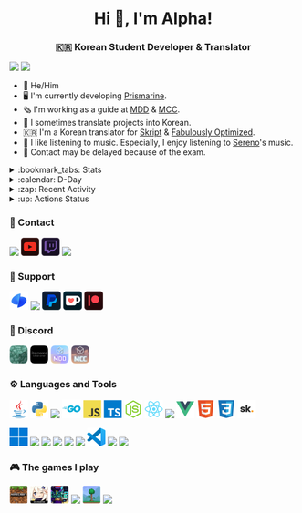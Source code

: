<div align="center">

# Hi 👋, I'm Alpha!
### :kr: Korean Student Developer & Translator
</div>

[![](https://img.shields.io/badge/-alphakr93@gmail.com-EA4335?style=for-the-badge&logo=gmail&logoColor=fcfcfc)](mailto:alphakr93@gmail.com)
[![](https://dcbadge.vercel.app/api/shield/410763741786013697)](https://github.com/AlphaKR93)

- :boy: He/Him
- :desktop_computer: I'm currently developing [Prismarine](https://github.com/PrismarineTeam/Prismarine).
- :newspaper_roll: I'm working as a guide at [MDD](https://discord.gg/AZwXTA9Pgx) & [MCC](https://discord.gg/nnkecH6n24).
- :page_with_curl: I sometimes translate projects into Korean.
- :kr: I'm a Korean translator for [Skript](https://github.com/SkriptLang/Skript) & [Fabulously Optimized](https://github.com/Fabulously-Optimized/fabulously-optimized).
- :musical_note: I like listening to music. Especially, I enjoy listening to [Sereno](https://m.youtube.com/c/sereno)'s music.
- :memo: Contact may be delayed because of the exam.

<details><summary>:bookmark_tabs: Stats</summary>

###
<div align="center">

|[![](http://github-profile-summary-cards.vercel.app/api/cards/profile-details?username=AlphaKR93&theme=default)](https://github.com/AlphaKR93)|[![Solved.ac Profile](http://mazassumnida.wtf/api/v2/generate_badge?boj=alphakr93)](https://solved.ac/alphakr93)|
|---|---|

|[![AlphaKR93's Github stats](https://github-readme-stats.vercel.app/api?username=AlphaKR93&count_private=true&show_icons=true&include_all_commits=true)](https://github.com/AlphaKR93)|[![GitHub Streak](https://streak-stats.demolab.com?user=AlphaKR93&theme=tokyonight_duo)](https://github.com/AlphaKR93)|
|---|---|

|[<img src="https://github-contribution-stats.vercel.app/api/?username=AlphaKR93"></img>](https://github.com/AlphaKR93)|[![Trophy](https://github-profile-trophy.vercel.app/?username=AlphaKR93&column=-1&theme=alduin&margin-w=5&title=Commit,Followers,Issues,MultiLanguage,PullRequest,Repositories)](https://github.com/AlphaKR93)|
|---|---|
</div>
</details>

<details><summary>:calendar: D-Day</summary>

###
[![](https://dday-widget.minung.dev/widget?text=%F0%9F%93%9D%20Final%20Exam&date=2022-12-05&startDate=2022-09-23&theme=theme2)](https://github.com/alphakr93)
[![](https://dday-widget.minung.dev/widget?text=%F0%9F%8C%8D%20New%20Year&date=2023-01-01&startDate=2022-01-01&theme=theme2)](https://github.com/alphakr93)
[![](https://dday-widget.minung.dev/widget?text=%F0%9F%8E%92%20New%20Grade&date=2023-03-02&startDate=2022-03-02&theme=theme2)](https://github.com/alphakr93)
</details>

<details><summary>:zap: Recent Activity</summary>

###
<!--START_SECTION:activity-->
1. 🎉 Merged PR [#1](https://github.com/AlphaKR93/FlameCord/pull/1) in [AlphaKR93/FlameCord](https://github.com/AlphaKR93/FlameCord)
2. 💪 Opened PR [#1](https://github.com/AlphaKR93/FlameCord/pull/1) in [AlphaKR93/FlameCord](https://github.com/AlphaKR93/FlameCord)
3. ❗️ Closed issue [#24](https://github.com/PrismarineTeam/Prismarine/issues/24) in [PrismarineTeam/Prismarine](https://github.com/PrismarineTeam/Prismarine)
4. ❗️ Closed issue [#23](https://github.com/PrismarineTeam/Prismarine/issues/23) in [PrismarineTeam/Prismarine](https://github.com/PrismarineTeam/Prismarine)
5. 🎉 Merged PR [#20](https://github.com/PrismarineTeam/Prismarine/pull/20) in [PrismarineTeam/Prismarine](https://github.com/PrismarineTeam/Prismarine)
<!--END_SECTION:activity-->
</details>

<details><summary>:up: Actions Status</summary>

###
[![Update Readme](https://github.com/AlphaKR93/AlphaKR93/actions/workflows/readme_activity.yml/badge.svg)](https://github.com/AlphaKR93/AlphaKR93/actions/workflows/readme_activity.yml)
[![Update Productive Gists](https://github.com/AlphaKR93/AlphaKR93/actions/workflows/gist_productive.yml/badge.svg)](https://github.com/AlphaKR93/AlphaKR93/actions/workflows/gist_productive.yml)
[![Update Language Gists](https://github.com/AlphaKR93/AlphaKR93/actions/workflows/gist_lang.yml/badge.svg)](https://github.com/AlphaKR93/AlphaKR93/actions/workflows/gist_lang.yml)
[![Update COVID-19 Gists](https://github.com/AlphaKR93/AlphaKR93/actions/workflows/gist_covid.yml/badge.svg)](https://github.com/AlphaKR93/AlphaKR93/actions/workflows/gist_covid.yml)
</details>

### :incoming_envelope: Contact
[<img src="https://github.com/intergrav/devins-badges/blob/v2/assets/minimal/social/twitter-singular_64h.png?raw=true" width="32px"></img>](https://twitter.com/PrismarineAlpha)
[<img src="https://github.com/intergrav/devins-badges/blob/v2/assets/minimal/social/youtube-singular_64h.png?raw=true" width="32px"></img>](https://youtube.com/@alphakr93)
[<img src="https://github.com/intergrav/devins-badges/blob/v2/assets/minimal/social/twitch-singular_64h.png?raw=true" width="32px"></img>](https://www.twitch.tv/alphakr93)
[<img src="https://upload.wikimedia.org/wikipedia/commons/thumb/e/e3/KakaoTalk_logo.svg/600px-KakaoTalk_logo.svg.png?20190617212005" width="32px"></img>](https://open.kakao.com/me/alpha93)

### :money_with_wings: Support
[<img src="res/Toss.png" width="33px"></img>](https://toss.me/alphakr93)
[<img src="https://t1.kakaocdn.net/kakaocorp/kakaocorp/admin/5e604f55017800001.png" width="32px"></img>](https://qr.kakaopay.com/FPQhdrTiU)
[<img src="https://github.com/intergrav/devins-badges/blob/v2/assets/minimal/donate/paypal-singular_64h.png?raw=true" width="33px"></img>](https://www.paypal.me/alphakr93)
[<img src="https://github.com/intergrav/devins-badges/blob/v2/assets/minimal/donate/kofi-singular_64h.png?raw=true" width="33px"></img>](https://ko-fi.com/alphakr93)
[<img src="https://github.com/intergrav/devins-badges/blob/v2/assets/minimal/donate/patreon-singular_64h.png?raw=true" width="33px"></img>](https://patreon.com/alphakr93_)

### :speech_balloon: Discord
[<img src="res/PrismarineKorea.png" width="32px"></img>](https://discord.gg/kkqMSEVVxN)
[<img src="res/PrismarineGlobal.png" width="32px"></img>](https://discord.gg/CQGVqeXQQC)
[<img src="res/MDD.png" width="32px"></img>](https://discord.gg/AZwXTA9Pgx)
[<img src="res/MCC.png" width="32px"></img>](https://discord.gg/nnkecH6n24)

### :gear: Languages and Tools
[<img src="https://raw.githubusercontent.com/devicons/devicon/1119b9f84c0290e0f0b38982099a2bd027a48bf1/icons/java/java-original.svg" width="32px"></img>](https://dev.java/)
[<img src="https://raw.githubusercontent.com/devicons/devicon/1119b9f84c0290e0f0b38982099a2bd027a48bf1/icons/python/python-original.svg" width="32px"></img>](https://www.python.org/)
[<img src="https://upload.wikimedia.org/wikipedia/commons/thumb/1/18/ISO_C%2B%2B_Logo.svg/120px-ISO_C%2B%2B_Logo.svg.png" width="29px"></img>](https://isocpp.org/)
[<img src="https://raw.githubusercontent.com/devicons/devicon/1119b9f84c0290e0f0b38982099a2bd027a48bf1/icons/go/go-original-wordmark.svg" width="33px"></img>](https://go.dev/)
[<img src="https://raw.githubusercontent.com/devicons/devicon/1119b9f84c0290e0f0b38982099a2bd027a48bf1/icons/javascript/javascript-original.svg" width="32px"></img>](https://www.ecma-international.org/publications-and-standards/standards/ecma-262/)
[<img src="https://raw.githubusercontent.com/devicons/devicon/1119b9f84c0290e0f0b38982099a2bd027a48bf1/icons/typescript/typescript-original.svg" width="32px"></img>](https://www.typescriptlang.org/)
[<img src="https://raw.githubusercontent.com/devicons/devicon/1119b9f84c0290e0f0b38982099a2bd027a48bf1/icons/nodejs/nodejs-original.svg" width="32px"></img>](https://nodejs.org/)
[<img src="https://raw.githubusercontent.com/devicons/devicon/1119b9f84c0290e0f0b38982099a2bd027a48bf1/icons/react/react-original.svg" width="32px"></img>](https://reactjs.org/)
[<img src="https://assets.vercel.com/image/upload/v1662130559/nextjs/Icon_light_background.png" width="33px"></img>](https://nextjs.org/)
[<img src="https://raw.githubusercontent.com/devicons/devicon/1119b9f84c0290e0f0b38982099a2bd027a48bf1/icons/vuejs/vuejs-original.svg" width="32px"></img>](https://vuejs.org/)
[<img src="https://raw.githubusercontent.com/devicons/devicon/1119b9f84c0290e0f0b38982099a2bd027a48bf1/icons/html5/html5-original.svg" width="32px"></img>](https://html.spec.whatwg.org/multipage/)
[<img src="https://raw.githubusercontent.com/devicons/devicon/1119b9f84c0290e0f0b38982099a2bd027a48bf1/icons/css3/css3-original.svg" width="32px"></img>](https://www.w3.org/TR/CSS/#css)
[<img src="res/Skript.png" width="32px"></img>](https://github.com/SkriptLang/Skript)

[<img src="res/Windows.svg" width="32px"></img>](https://insider.windows.com/)
[<img src="https://github.com/git-for-windows/git-for-windows.github.io/blob/main/img/gwindows_logo.png?raw=true" width="32px"></img>](https://gitforwindows.org/)
[<img src="https://projects.eclipse.org/sites/default/files/Logo_Adoptium_2021_03_08_JRR_RGB-V3C%20%281%29.png" width="33px"></img>](https://adoptium.net/)
[<img src="https://resources.jetbrains.com/storage/products/company/brand/logos/Toolbox_icon.png" width="29px"></img>](https://www.jetbrains.com/toolbox-app/)
[<img src="https://resources.jetbrains.com/storage/products/company/brand/logos/IntelliJ_IDEA_icon.png" width="32px"></img>](https://www.jetbrains.com/idea/)
[<img src="https://resources.jetbrains.com/storage/products/company/brand/logos/PyCharm_icon.png" width="32px"></img>](https://www.jetbrains.com/pycharm/)
[<img src="res/vscode.png" width="32px"></img>](https://code.visualstudio.com/)
[<img src="https://raw.githubusercontent.com/microsoft/terminal/9aee510ce0e311697977512abb61ca8d7e7d8d93/res/terminal/Terminal.svg" width="32px"></img>](https://github.com/microsoft/terminal)
[<img src="https://w.namu.la/s/1ecd9d98e849872b3fa5a0f9f3add277d373212aabc10d9ef1e705847324abb342e420df735182b9db9f4ef20e6a0a2dbdd9b5d27c4d61dae4d3cfcd0f21c5466e784f17a51319d527358826ed0743a14cd9ff1db5bd00fcc6a674fe1bb7ea6b" width="32px"></img>](https://whale.naver.com/en/)

### :video_game: The games I play
[<img src="res/Minecraft.png" width="32px"></img>](https://minecraft.net/)
[<img src="res/GenshinImpact.png" width="32px"></img>](https://genshin.hoyoverse.com/)
[<img src="res/FloodEscape2.png" width="32px"></img>](https://www.roblox.com/games/738339342/Flood-Escape-2)
[<img src="res/raft.ico" width="32px"></img>](https://store.steampowered.com/app/648800/Raft/)
[<img src="res/Terralia.png" width="32px"></img>](https://terraria.org/)
[<img src="https://images-wixmp-ed30a86b8c4ca887773594c2.wixmp.com/f/46b63d3c-ae67-464c-9a37-670829b2a157/d8m1bdf-a4747f70-5060-4cf5-89f2-bdb19e5d2cc9.png/v1/fill/w_256,h_256,strp/cities__skylines___icon_by_blagoicons_d8m1bdf-fullview.png?token=eyJ0eXAiOiJKV1QiLCJhbGciOiJIUzI1NiJ9.eyJzdWIiOiJ1cm46YXBwOjdlMGQxODg5ODIyNjQzNzNhNWYwZDQxNWVhMGQyNmUwIiwiaXNzIjoidXJuOmFwcDo3ZTBkMTg4OTgyMjY0MzczYTVmMGQ0MTVlYTBkMjZlMCIsIm9iaiI6W1t7ImhlaWdodCI6Ijw9MjU2IiwicGF0aCI6IlwvZlwvNDZiNjNkM2MtYWU2Ny00NjRjLTlhMzctNjcwODI5YjJhMTU3XC9kOG0xYmRmLWE0NzQ3ZjcwLTUwNjAtNGNmNS04OWYyLWJkYjE5ZTVkMmNjOS5wbmciLCJ3aWR0aCI6Ijw9MjU2In1dXSwiYXVkIjpbInVybjpzZXJ2aWNlOmltYWdlLm9wZXJhdGlvbnMiXX0.BNOnia88i2SEK4JyuoaidJKMueXRjVBjIttvrYbyWPc" width="32px"></img>](https://store.steampowered.com/app/255710/Cities_Skylines/)
